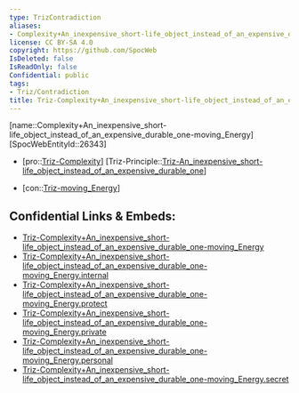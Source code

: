 ```yaml
---
type: TrizContradiction
aliases:
- Complexity+An_inexpensive_short-life_object_instead_of_an_expensive_durable_one-moving_Energy
license: CC BY-SA 4.0
copyright: https://github.com/SpocWeb
IsDeleted: false
IsReadOnly: false
Confidential: public
tags: 
- Triz/Contradiction
title: Triz-Complexity+An_inexpensive_short-life_object_instead_of_an_expensive_durable_one-moving_Energy
---
```

[name::Complexity+An_inexpensive_short-life_object_instead_of_an_expensive_durable_one-moving_Energy]
[SpocWebEntityId::26343]
+ [pro::[Triz-Complexity](tech/Triz/Parameter/Triz-Complexity.md)]
[Triz-Principle::[Triz-An_inexpensive_short-life_object_instead_of_an_expensive_durable_one](tech/Triz/Principle/Triz-An_inexpensive_short-life_object_instead_of_an_expensive_durable_one.md)]
- [con::[Triz-moving_Energy](tech/Triz/Parameter/Triz-moving_Energy.md)]



## Confidential Links & Embeds: 
- [Triz-Complexity+An_inexpensive_short-life_object_instead_of_an_expensive_durable_one-moving_Energy](../../../../_public/tech/Triz/Contradict/Triz-Complexity+An_inexpensive_short-life_object_instead_of_an_expensive_durable_one-moving_Energy.md) 
- [Triz-Complexity+An_inexpensive_short-life_object_instead_of_an_expensive_durable_one-moving_Energy.internal](../../../../_internal/tech/Triz/Contradict/Triz-Complexity+An_inexpensive_short-life_object_instead_of_an_expensive_durable_one-moving_Energy.internal.md) 
- [Triz-Complexity+An_inexpensive_short-life_object_instead_of_an_expensive_durable_one-moving_Energy.protect](../../../../_protect/tech/Triz/Contradict/Triz-Complexity+An_inexpensive_short-life_object_instead_of_an_expensive_durable_one-moving_Energy.protect.md) 
- [Triz-Complexity+An_inexpensive_short-life_object_instead_of_an_expensive_durable_one-moving_Energy.private](../../../../_private/tech/Triz/Contradict/Triz-Complexity+An_inexpensive_short-life_object_instead_of_an_expensive_durable_one-moving_Energy.private.md) 
- [Triz-Complexity+An_inexpensive_short-life_object_instead_of_an_expensive_durable_one-moving_Energy.personal](../../../../_personal/tech/Triz/Contradict/Triz-Complexity+An_inexpensive_short-life_object_instead_of_an_expensive_durable_one-moving_Energy.personal.md) 
- [Triz-Complexity+An_inexpensive_short-life_object_instead_of_an_expensive_durable_one-moving_Energy.secret](../../../../_secret/tech/Triz/Contradict/Triz-Complexity+An_inexpensive_short-life_object_instead_of_an_expensive_durable_one-moving_Energy.secret.md) 
